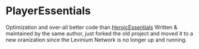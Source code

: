 # PlayerEssentials
Optimization and over-all better code than [HeroicEssentials][essentials]
Written & maintained by the same author, just forked the old project and moved it to a new oranization since the Levinium Network is no longer up and running.

[essentials]: https://github.com/rileycalhoun/heroicessentials

